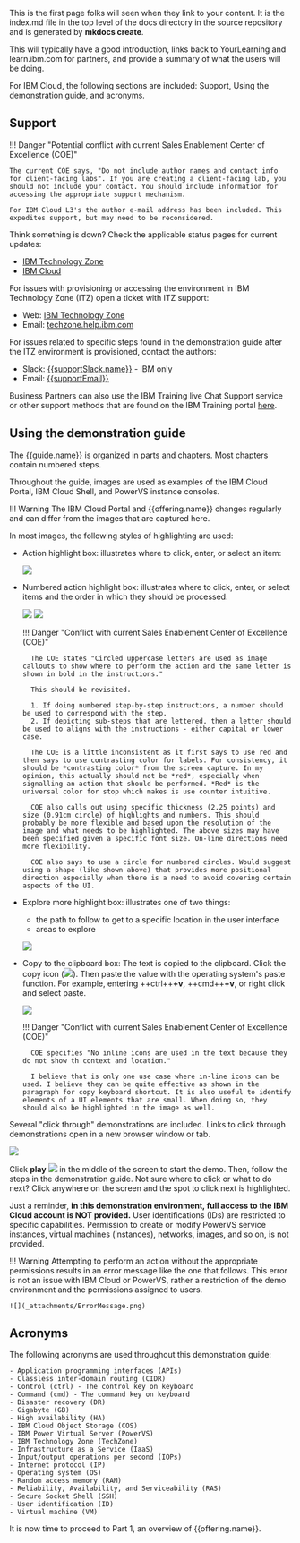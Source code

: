 This is the first page folks will seen when they link to your content. It is the index.md file in the top level of the docs directory in the source repository and is generated by **mkdocs create**.

This will typically have a good introduction, links back to YourLearning and learn.ibm.com for partners, and provide a summary of what the users will be doing. 

For IBM Cloud, the following sections are included: Support, Using the demonstration guide, and acronyms.

## Support

!!! Danger "Potential conflict with current Sales Enablement Center of Excellence (COE)"

    The current COE says, "Do not include author names and contact info for client-facing labs". If you are creating a client-facing lab, you should not include your contact. You should include information for accessing the appropriate support mechanism. 

    For IBM Cloud L3's the author e-mail address has been included. This expedites support, but may need to be reconsidered.

Think something is down? Check the applicable status pages for current updates:

-  <a href="https://techzone.status.io/" target="_blank">IBM Technology Zone</a>
-  <a href="https://cloud.ibm.com/status" target="_blank">IBM Cloud</a>

For issues with provisioning or accessing the environment in IBM Technology Zone (ITZ) open a ticket with ITZ support:

-  Web: <a href="https://ibmsf.force.com/ibminternalproducts/s/createrecord/NewCase?language=en_US" target="_blank">IBM Technology Zone</a>
-  Email: <a href="mailto:techzone.help@ibm.com" target="_blank">techzone.help.ibm.com</a>

For issues related to specific steps found in the demonstration guide after the ITZ environment is provisioned, contact the authors:

-  Slack: <a href="{{supportSlack.url}}" target="_blank">{{supportSlack.name}}</a> - IBM only
-  Email: <a href="{{supportEmail}}" target="_blank">{{supportEmail}}</a>

Business Partners can also use the IBM Training live Chat Support service or other support methods that are found on the IBM Training portal <a href="https://ibmcpsprod.service-now.com/its?id=sc_category&sys_id=6568bfafdb2f13008ea7d6fa4b961990" target="_blank">here</a>.

## Using the demonstration guide

The {{guide.name}} is organized in parts and chapters. Most chapters contain numbered steps.

Throughout the guide, images are used as examples of the IBM Cloud Portal, IBM Cloud Shell, and PowerVS instance consoles.

!!! Warning
    The IBM Cloud Portal and {{offering.name}} changes regularly and can differ from the images that are captured here.

In most images, the following styles of highlighting are used:

- Action highlight box: illustrates where to click, enter, or select an item:

    ![](_attachments/ClickActionRectangle.png)

- Numbered action highlight box: illustrates where to click, enter, or select items and the order in which they should be processed:

    ![](_attachments/NumberedClickActionRectangle.png)
    ![](_attachments/LetteredClickActionRectangle.png)

    !!! Danger "Conflict with current Sales Enablement Center of Excellence (COE)"

        The COE states "Circled uppercase letters are used as image callouts to show where to perform the action and the same letter is shown in bold in the instructions."

        This should be revisited.

        1. If doing numbered step-by-step instructions, a number should be used to correspond with the step. 
        2. If depicting sub-steps that are lettered, then a letter should be used to aligns with the instructions - either capital or lower case.

        The COE is a little inconsistent as it first says to use red and then says to use contrasting color for labels. For consistency, it should be *contrasting color* from the screen capture. In my opinion, this actually should not be *red*, especially when signalling an action that should be performed. *Red* is the universal color for stop which makes is use counter intuitive.

        COE also calls out using specific thickness (2.25 points) and size (0.91cm circle) of highlights and numbers. This should probably be more flexible and based upon the resolution of the image and what needs to be highlighted. The above sizes may have been specified given a specific font size. On-line directions need more flexibility.

        COE also says to use a circle for numbered circles. Would suggest using a shape (like shown above) that provides more positional direction especially when there is a need to avoid covering certain aspects of the UI.

- Explore more highlight box: illustrates one of two things:

    - the path to follow to get to a specific location in the user interface
    - areas to explore

    ![](_attachments/PathExploreHighlight.png)

- Copy to the clipboard box: The text is copied to the clipboard. Click the copy icon (![](_attachments/myCopyIcon.png)). Then paste the value with the operating system's paste function. For example, entering ++ctrl++**+v**, ++cmd++**+v**, or right click and select paste.

    ![](_attachments/Usage-Clipboard.png)

    !!! Danger "Conflict with current Sales Enablement Center of Excellence (COE)"

        COE specifies "No inline icons are used in the text because they do not show th context and location." 

        I believe that is only one use case where in-line icons can be used. I believe they can be quite effective as shown in the paragraph for copy keyboard shortcut. It is also useful to identify elements of a UI elements that are small. When doing so, they should also be highlighted in the image as well.
      
Several "click through" demonstrations are included. Links to click through demonstrations open in a new browser window or tab.

![](_attachments/ClickThruStartPage.png)

Click **play** ![](_attachments/ClickThruPlayButton.png) in the middle of the screen to start the demo. Then, follow the steps in the demonstration guide. Not sure where to click or what to do next? Click anywhere on the screen and the spot to click next is highlighted.

Just a reminder, **in this demonstration environment, full access to the IBM Cloud account is NOT provided.** User identifications (IDs) are restricted to specific capabilities. Permission to create or modify PowerVS service instances, virtual machines (instances), networks, images, and so on, is not provided.

!!! Warning
    Attempting to perform an action without the appropriate permissions results in an error message like the one that follows. This error is not an issue with IBM Cloud or PowerVS, rather a restriction of the demo environment and the permissions assigned to users.

    ![](_attachments/ErrorMessage.png)
    
## Acronyms

The following acronyms are used throughout this demonstration guide:

    - Application programming interfaces (APIs)
    - Classless inter-domain routing (CIDR)
    - Control (ctrl) - The control key on keyboard
    - Command (cmd) - The command key on keyboard
    - Disaster recovery (DR)
    - Gigabyte (GB)
    - High availability (HA)
    - IBM Cloud Object Storage (COS)
    - IBM Power Virtual Server (PowerVS)
    - IBM Technology Zone (TechZone)
    - Infrastructure as a Service (IaaS)
    - Input/output operations per second (IOPs)
    - Internet protocol (IP)
    - Operating system (OS)
    - Random access memory (RAM)
    - Reliability, Availability, and Serviceability (RAS)
    - Secure Socket Shell (SSH)
    - User identification (ID)
    - Virtual machine (VM)

It is now time to proceed to Part 1, an overview of {{offering.name}}.